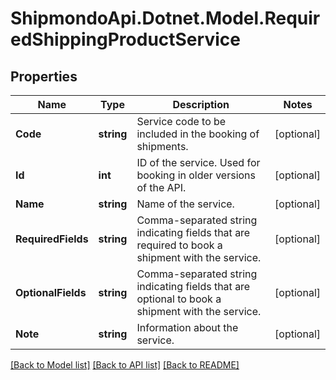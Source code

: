 # ShipmondoApi.Dotnet.Model.RequiredShippingProductService

## Properties

Name | Type | Description | Notes
------------ | ------------- | ------------- | -------------
**Code** | **string** | Service code to be included in the booking of shipments. | [optional] 
**Id** | **int** | ID of the service. Used for booking in older versions of the API. | [optional] 
**Name** | **string** | Name of the service. | [optional] 
**RequiredFields** | **string** | Comma-separated string indicating fields that are required to book a shipment with the service. | [optional] 
**OptionalFields** | **string** | Comma-separated string indicating fields that are optional to book a shipment with the service. | [optional] 
**Note** | **string** | Information about the service. | [optional] 

[[Back to Model list]](../README.md#documentation-for-models) [[Back to API list]](../README.md#documentation-for-api-endpoints) [[Back to README]](../README.md)

